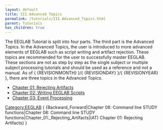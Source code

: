 ```yaml
---
layout: default
title: III.Advanced Topics
permalink: /tutorials/III.Advanced_Topics.html
parent: Tutorials
has_children: true
---
```


The EEGLAB Tutorial is split into four parts. The third part is the
Advanced Topics. In the Advanced Topics, the user is introduced to more
advanced elements of EEGLAB such as script writing and artifact
rejection. These topics are recommended for the user to successfully
master EEGLAB. These sections are not as step by step as the single
subject or multiple subject processing tutorials and should be used as a
reference and not a manual. As of { {REVISIONMONTH} }/{ {REVISIONDAY}
}/{ {REVISIONYEAR} }, there are three topics in the Advanced Topics.

-   [Chapter 01: Rejecting
    Artifacts](/Chapter_01:_Rejecting_Artifacts "wikilink")
-   [Chapter 02: Writing EEGLAB
    Scripts](/Chapter_02:_Writing_EEGLAB_Scripts "wikilink")
-   [Chapter 03: Event
    Processing](/Chapter_03:_Event_Processing "wikilink")

[Category:EEGLAB](/Category:EEGLAB "wikilink") {
{Backward_Forward\|Chapter 08: Command line STUDY functions\|Chapter 08:
Command line STUDY functions\|Chapter_01:_Rejecting_Artifacts\|(AT)
Chapter 01: Rejecting Artifacts} }
